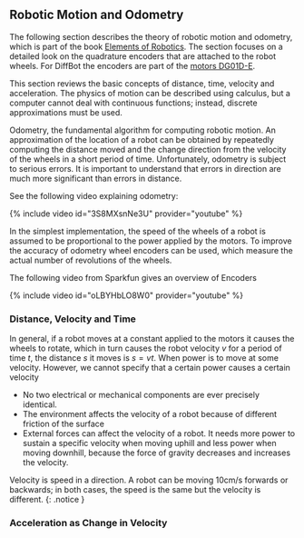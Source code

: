 ## Robotic Motion and Odometry

The following section describes the theory of robotic motion and odometry, which is part of the book [Elements of Robotics](https://link.springer.com/book/10.1007/978-3-319-62533-1). The section focuses on a detailed look on the quadrature encoders that are
attached to the robot wheels. For DiffBot the encoders are part of the [motors DG01D-E](https://www.sparkfun.com/products/16413). 

This section reviews the basic concepts of distance, time, velocity and acceleration. 
The physics of motion can be described using calculus, but a computer cannot deal with continuous functions; 
instead, discrete approximations must be used.

Odometry, the fundamental algorithm for computing robotic motion. 
An approximation of the location of a robot can be obtained by repeatedly computing the distance moved and 
the change direction from the velocity of the wheels in a short period of time. 
Unfortunately, odometry is subject to serious errors. 
It is important to understand that errors in direction are much more significant than errors in distance.

See the following video explaining odometry:

{% include video id="3S8MXsnNe3U" provider="youtube" %}


In the simplest implementation, the speed of the wheels of a robot is assumed to be proportional to 
the power applied by the motors. To improve the accuracy of odometry wheel encoders can be used, 
which measure the actual number of revolutions of the wheels.

The following video from Sparkfun gives an overview of Encoders

{% include video id="oLBYHbLO8W0" provider="youtube" %}

### Distance, Velocity and Time

In general, if a robot moves at a constant applied to the motors it causes the wheels to rotate, which in turn causes the robot velocity $v$ for a period of time $t$, the distance $s$ it moves is $s = vt$. When power is to move at some velocity. However, we cannot specify that a certain power causes a certain velocity

- No two electrical or mechanical components are ever precisely identical.
- The environment affects the velocity of a robot because of different friction of the surface
- External forces can affect the velocity of a robot. It needs more power to sustain a specific velocity when moving uphill and less power when moving downhill, because the force of gravity decreases and increases the velocity.


Velocity is speed in a direction. A robot can be moving 10cm/s forwards or backwards; in both cases, the speed is the same but the velocity is different.
{: .notice }

### Acceleration as Change in Velocity

